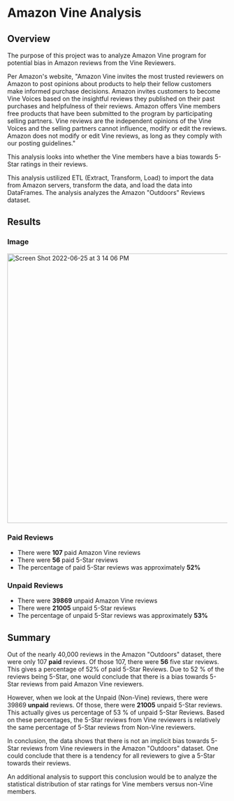 # Amazon Vine Analysis

## Overview
The purpose of this project was to analyze Amazon Vine program for potential bias in Amazon reviews from the Vine Reviewers. 

Per Amazon's website, "Amazon Vine invites the most trusted reviewers on Amazon to post opinions about products to help their fellow customers make informed purchase decisions. Amazon invites customers to become Vine Voices based on the insightful reviews they published on their past purchases and helpfulness of their reviews. Amazon offers Vine members free products that have been submitted to the program by participating selling partners. Vine reviews are the independent opinions of the Vine Voices and the selling partners cannot influence, modify or edit the reviews. Amazon does not modify or edit Vine reviews, as long as they comply with our posting guidelines."

This analysis looks into whether the Vine members have a bias towards 5-Star ratings in their reviews.

This analysis ustilized ETL (Extract, Transform, Load) to import the data from Amazon servers, transform the data, and load the data into DataFrames.  The analysis analyzes the Amazon "Outdoors" Reviews dataset.

## Results

### Image
<img width="617" alt="Screen Shot 2022-06-25 at 3 14 06 PM" src="https://user-images.githubusercontent.com/99417460/175789254-24dce019-da1a-4cc1-9ad3-33946e2e3d69.png">

### Paid Reviews
* There were **107** paid Amazon Vine reviews
* There were **56** paid 5-Star reviews
* The percentage of paid 5-Star reviews was approximately **52%**
### Unpaid Reviews
* There were **39869** unpaid Amazon Vine reviews
* There were **21005** unpaid 5-Star reviews
* The percentage of unpaid 5-Star reviews was approximately **53%**

## Summary
Out of the nearly 40,000 reviews in the Amazon "Outdoors" dataset, there were only 107 **paid** reviews.  Of those 107, there were **56** five star reviews.  This gives a percentage of 52% of paid 5-Star Reviews.  Due to 52 % of the reviews being 5-Star, one would conclude that there is a bias towards 5-Star reviews from paid Amazon Vine reviewers.  

However, when we look at the Unpaid (Non-Vine) reviews, there were 39869 **unpaid** reviews.  Of those, there were **21005** unpaid 5-Star reviews.  This actually gives us percentage of 53 % of unpaid 5-Star Reviews.  Based on these percentages, the 5-Star reviews from Vine reviewers is relatively the same percentage of 5-Star reviews from Non-Vine reviewers.

In conclusion, the data shows that there is not an implicit bias towards 5-Star reviews from Vine reviewers in the Amazon "Outdoors" dataset.  One could conclude that there is a tendency for all reviewers to give a 5-Star towards their reviews.  

An additional analysis to support this conclusion would be to analyze the statistical distribution of star ratings for Vine members versus non-Vine members.
